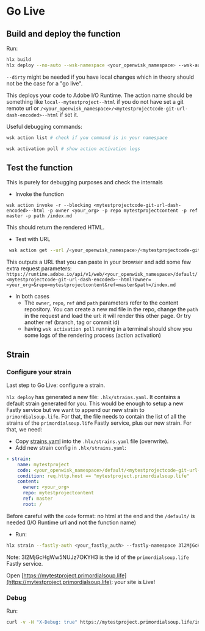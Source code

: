 # Go Live

## Build and deploy the function

Run:

```bash
hlx build
hlx deploy --no-auto --wsk-namespace <your_openwisk_namespace> --wsk-auth <your_openwisk_auth>
```

`--dirty` might be needed if you have local changes which in theory should not be the case for a "go live".

This deploys your code to Adobe I/O Runtime. The action name should be something like `local--mytestproject--html` if you do not have set a git remote url or `/<your_openwisk_namespace>/<mytestprojectcode-git-url-dash-encoded>--html` if set it.

Useful debugging commands:

```bash
wsk action list # check if you command is in your namespace

wsk activation poll # show action activation logs
```

## Test the function

This is purely for debugging purposes and check the internals

* Invoke the function

```
wsk action invoke -r --blocking <mytestprojectcode-git-url-dash-encoded>--html -p owner <your_org> -p repo mytestprojectcontent -p ref master -p path /index.md
```

This should return the rendered HTML.

* Test with URL

```bash
 wsk action get --url /<your_openwisk_namespace>/<mytestprojectcode-git-url-dash-encoded>--html
```

This outputs a URL that you can paste in your browser and add some few extra request parameters: `https://runtime.adobe.io/api/v1/web/<your_openwisk_namespace>/default/<mytestprojectcode-git-url-dash-encoded>--html?owner=<your_org>&repo=mytestprojectcontent&ref=master&path=/index.md`

* In both cases
  * The `owner`, `repo`, `ref` and `path` parameters refer to the content repository. You can create a new md file in the repo, change the `path` in the request and load the url: it will render this other page. Or try another ref (branch, tag or commit id)
  * having `wsk activation poll` running in a terminal should show you some logs of the rendering process (action activation)

## Strain

### Configure your strain

Last step to Go Live: configure a strain.

`hlx deploy` has generated a new file: `.hlx/strains.yaml`. It contains a default strain generated for you. This would be enough to setup a new Fastly service but we want to append our new strain to `primordialsoup.life`. For that, the file needs to contain the list of all the strains of the `primordialsoup.life` Fastly service, plus our new strain. For that, we need:

* Copy [strains.yaml](https://github.com/adobe/helix-cli/blob/master/test/integration/.hlx/strains.yaml) into the `.hlx/strains.yaml` file (overwrite).
* Add new strain config in `.hlx/strains.yaml`:

```yaml
- strain:
    name: mytestproject
    code: <your_openwisk_namespace>/default/<mytestprojectcode-git-url-dash-encoded>--
    condition: req.http.host == "mytestproject.primordialsoup.life"
    content:
      owner: <your_org>
      repo: mytestprojectcontent
      ref: master
      root: /
```

Before careful with the `code` format: no html at the end and the `/default/` is needed (I/O Runtime url and not the function name)

* Run:

```bash
hlx strain --fastly-auth <your_fastly_auth> --fastly-namespace 3l2MjGcHgWw5NUJz7OKYH3 --wsk-namespace <your_openwisk_namespace> --wsk-auth <your_openwisk_auth>
```

Note: 3l2MjGcHgWw5NUJz7OKYH3 is the id of the `primordialsoup.life` Fastly service.

Open [https://mytestproject.primordialsoup.life](https://mytestproject.primordialsoup.life): your site is Live!

### Debug

Run:

```bash
curl -v -H "X-Debug: true" https://mytestproject.primordialsoup.life/index.html
```
